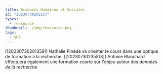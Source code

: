 ```yaml
---
title: Sciences Humaines et Sociales
id: "20230730202157"
types:
  - ressource
thumbnail: ./img/ressource.png
tags:
  - SHS
---
```


[[20230730201359]] Nathalie Pinède va orienter le cours dans une optique de formation à la recherche.
[[20230730235518]] Antoine Blanchard effectuera également une formation courte sur l'enjeu autour des *données de la recherche*